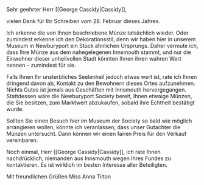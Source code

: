 
Sehr geehrter Herr [[George Cassidy|Cassidy]],

vielen Dank für Ihr Schreiben vom 28. Februar dieses Jahres.

Ich erkenne die von Ihnen beschriebene Münze tatsächlich wieder. Oder zumindest erkenne ich den Dekorationsstil, denn wir haben hier in unserem Museum in Newburyport ein Stück ähnlichen Ursprungs. Daher vermute ich, dass Ihre Münze aus dem nahegelegenen Innsmouth stammt, und nur die Einwohner dieser unheilvollen Stadt könnten Ihnen ihren wahren Wert nennen – zumindest für sie.

Falls Ihnen Ihr unsterbliches Seelenheil jedoch etwas wert ist, rate ich Ihnen dringend davon ab, Kontakt zu den Bewohnern dieses Ortes aufzunehmen. Nichts Gutes ist jemals aus Geschäften mit Innsmouth hervorgegangen. Stattdessen wäre die Newburyport Society bereit, Ihnen etwaige Münzen, die Sie besitzen, zum Marktwert abzukaufen, sobald ihre Echtheit bestätigt wurde.

Sollten Sie einen Besuch hier im Museum der Society so bald wie möglich arrangieren wollen, könnte ich veranlassen, dass unser Gutachter die Münzen untersucht. Dann können wir einen fairen Preis für den Verkauf vereinbaren.

Noch einmal, Herr [[George Cassidy|Cassidy]], ich rate Ihnen nachdrücklich, niemanden aus Innsmouth wegen Ihres Fundes zu kontaktieren. Es ist wirklich im besten Interesse aller Beteiligten.

Mit freundlichen Grüßen
Miss Anna Tilton
